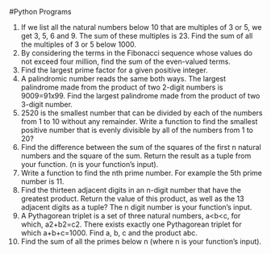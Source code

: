 #Python Programs

1. If we list all the natural numbers below 10 that are multiples of 3 or 5, we get 3, 5, 6 and 9. The sum of these multiples is 23. Find the sum of all the multiples of 3 or 5 below 1000.
2. By considering the terms in the Fibonacci sequence whose values do not exceed four million, find the sum of the even-valued terms.
3. Find the largest prime factor for a given positive integer.
4. A palindromic number reads the same both ways. The largest palindrome made from the product of two 2-digit numbers is 9009=91x99. Find the largest palindrome made from the product of two 3-digit number.
5. 2520 is the smallest number that can be divided by each of the numbers from 1 to 10 without any remainder. Write a function to find the smallest positive number that is evenly divisible by all of the numbers from 1 to 20?
6. Find the difference between the sum of the squares of the first n natural numbers and the
square of the sum. Return the result as a tuple from your function. (n is your function’s
input).
7. Write a function to find the nth prime number. For example the 5th prime number is 11.
8. Find the thirteen adjacent digits in an n-digit number that have the greatest product. Return the value of this product, as well as the 13 adjacent digits as a tuple? The n digit number is your function’s input.
9. A Pythagorean triplet is a set of three natural numbers, a<b<c, for which, a2+b2=c2. There exists exactly one Pythagorean triplet for which a+b+c=1000. Find a, b, c and the product abc.
10. Find the sum of all the primes below n (where n is your function’s input).